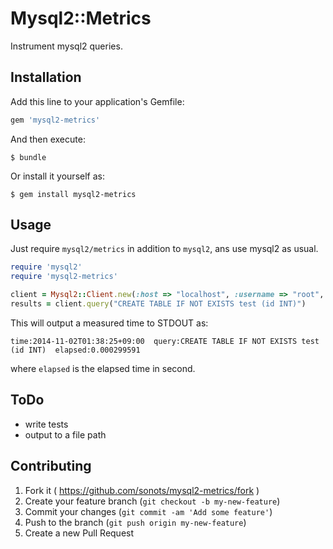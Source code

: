 # Mysql2::Metrics

Instrument mysql2 queries.

## Installation

Add this line to your application's Gemfile:

```ruby
gem 'mysql2-metrics'
```

And then execute:

    $ bundle

Or install it yourself as:

    $ gem install mysql2-metrics

## Usage

Just require `mysql2/metrics` in addition to `mysql2`, ans use mysql2 as usual. 

```ruby
require 'mysql2'
require 'mysql2-metrics'

client = Mysql2::Client.new(:host => "localhost", :username => "root", :database => "test")
results = client.query("CREATE TABLE IF NOT EXISTS test (id INT)")
```

This will output a measured time to STDOUT as:

```
time:2014-11-02T01:38:25+09:00  query:CREATE TABLE IF NOT EXISTS test (id INT)  elapsed:0.000299591
```

where `elapsed` is the elapsed time in second. 

## ToDo

* write tests
* output to a file path

## Contributing

1. Fork it ( https://github.com/sonots/mysql2-metrics/fork )
2. Create your feature branch (`git checkout -b my-new-feature`)
3. Commit your changes (`git commit -am 'Add some feature'`)
4. Push to the branch (`git push origin my-new-feature`)
5. Create a new Pull Request
